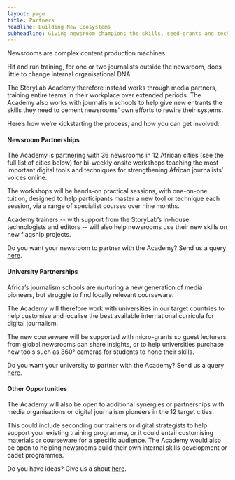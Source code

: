 ```yaml
---
layout: page
title: Partners
headline: Building New Ecosystems
subheadline: Giving newsroom champions the skills, seed-grants and technology support<br/>they need to rewire their newsrooms.
---
```



Newsrooms are complex content production machines.
 
Hit and run training, for one or two journalists outside the newsroom, does little to change internal organisational DNA. 
 
The StoryLab Academy therefore instead works through media partners, training entire teams in their workplace over extended periods. The Academy also works with journalism schools to help give new entrants the skills they need to cement newsrooms’ own efforts to rewire their systems.
 
Here’s how we’re kickstarting the process, and how you can get involved:
 
#### Newsroom Partnerships
 
The Academy is partnering with 36 newsrooms in 12 African cities (see the full list of cities below) for bi-weekly onsite workshops teaching the most important digital tools and techniques for strengthening African journalists’ voices online.
 
The workshops will be hands-on practical sessions, with one-on-one tuition, designed to help participants master a new tool or technique each session, via a range of specialist courses over nine months.
 
Academy trainers -- with support from the StoryLab’s in-house technologists and editors -- will also help newsrooms use their new skills on new flagship projects.
 
Do you want your newsroom to partner with the Academy? Send us a query [here](/contact-us).
 
#### University Partnerships
 
Africa’s journalism schools are nurturing a new generation of media pioneers, but struggle to find locally relevant courseware.
 
The Academy will therefore work with universities in our target countries to help customise and localise the best available international curricula for digital journalism.
 
The new courseware will be supported with micro-grants so guest lecturers from global newsrooms can share insights, or to help universities purchase new tools such as 360° cameras for students to hone their skills.
 
Do you want your university to partner with the Academy? Send us a query [here](/contact-us).
 
#### Other Opportunities
 
The Academy will also be open to additional synergies or partnerships with media organisations or digital journalism pioneers in the 12 target cities.
 
This could include seconding our trainers or digital strategists to help support your existing training programme, or it could entail customising materials or courseware for a specific audience. The Academy would also be open to helping newsrooms build their own internal skills development or cadet programmes.
 
Do you have ideas? Give us a shout [here](/contact-us).

